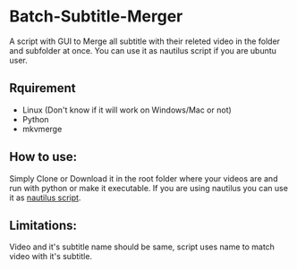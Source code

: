 # Batch-Subtitle-Merger
A script with GUI to Merge all subtitle with their releted video in the folder and subfolder at once. You can use it as nautilus script if you are ubuntu user.
## Rquirement
* Linux (Don't know if it will work on Windows/Mac or not)
* Python
* mkvmerge
## How to use:
Simply Clone or Download it in the root folder where your videos are and run with python or make it executable.
If you are using nautilus you can use it as [nautilus script].
## Limitations:
Video and it's subtitle name should be same, script uses name to match video with it's subtitle.

[nautilus script]:https://help.ubuntu.com/community/NautilusScriptsHowto
